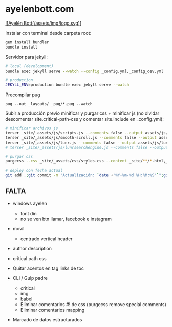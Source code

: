 # ayelenbott.com

[![Ayelén Bott(/assets/img/logo.svg)]](https://ayelenbott.com/)

Instalar con terminal desde carpeta root:

```bash
gem install bundler
bundle install
```

Servidor para jekyll:

```bash
# local (development)
bundle exec jekyll serve --watch --config _config.yml,_config_dev.yml

# production
JEKYLL_ENV=production bundle exec jekyll serve --watch
```

Precompilar pug

```
pug --out _layouts/ _pug/*.pug --watch
```

Subir a producción previo minificar y purgar css + minificar js (no olvidar descomentar site.critical-path-css y comentar site.include en \_config.yml):

```bash
# minificar archivos js
terser _site/_assets/js/scripts.js --comments false --output assets/js/scripts.js
terser _site/_assets/js/smooth-scroll.js --comments false --output assets/js/smooth-scroll.js
terser _site/_assets/js/lunr.js --comments false --output assets/js/lunr.js
# terser _site/_assets/js/lunrsearchengine.js --comments false --output assets/js/lunrsearchengine.js

# purgar css
purgecss --css _site/_assets/css/styles.css --content _site/**/*.html,_site/assets/js/*.js --output assets/css/

# deploy con fecha actual
git add .;git commit -m "Actualización: `date +'%Y-%m-%d %H:%M:%S'`";git push
```

## FALTA

- windows ayelen
  - font din
  - no se ven btn llamar, facebook e instagram
- movil
  - centrado vertical header
- author description
- critical path css


- Quitar acentos en tag links de toc
- CLI / Gulp padre
  - critical
  - img
  - babel
  - Eliminar comentarios #! de css (purgecss remove special comments)
  - Eliminar comentarios mapping

- Marcado de datos estructurados
